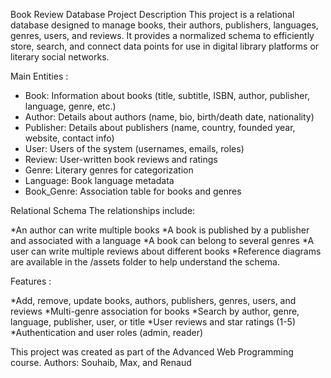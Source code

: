 Book Review Database Project
Description
This project is a relational database designed to manage books, their authors, publishers, languages, genres, users, and reviews. 
It provides a normalized schema to efficiently store, search, and connect data points for use in digital library platforms or literary social networks.

Main Entities : 
* Book: Information about books (title, subtitle, ISBN, author, publisher, language, genre, etc.)
* Author: Details about authors (name, bio, birth/death date, nationality)
* Publisher: Details about publishers (name, country, founded year, website, contact info)
* User: Users of the system (usernames, emails, roles)
* Review: User-written book reviews and ratings
* Genre: Literary genres for categorization
* Language: Book language metadata
* Book_Genre: Association table for books and genres

Relational Schema
The relationships include:

*An author can write multiple books
*A book is published by a publisher and associated with a language
*A book can belong to several genres
*A user can write multiple reviews about different books
*Reference diagrams are available in the /assets folder to help understand the schema.

Features :

*Add, remove, update books, authors, publishers, genres, users, and reviews
*Multi-genre association for books
*Search by author, genre, language, publisher, user, or title
*User reviews and star ratings (1-5)
*Authentication and user roles (admin, reader)

This project was created as part of the Advanced Web Programming course.
Authors: Souhaib, Max, and Renaud
